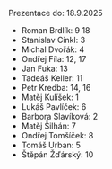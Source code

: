 
Prezentace do: 18.9.2025

- Roman Brdlík: 9 18
- Stanislav Cinkl: 3
- Michal Dvořák: 4
- Ondřej Fíla: 12, 17
- Jan Fuka: 13
- Tadeáš Keller: 11
- Petr Kredba: 14, 16
- Matěj Kulíšek: 1
- Lukáš Pavlíček: 6
- Barbora Slavíková: 2
- Matěj Šilhán: 7
- Ondřej Tomšíček: 8
- Tomáš Urban: 5
- Štěpán Žďárský: 10
